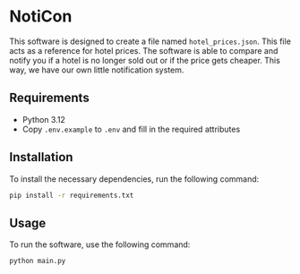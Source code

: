 # NotiCon

This software is designed to create a file named `hotel_prices.json`. This file acts as a reference for hotel prices. The software is able to compare and notify you if a hotel is no longer sold out or if the price gets cheaper. This way, we have our own little notification system.

## Requirements

- Python 3.12
- Copy `.env.example` to `.env` and fill in the required attributes

## Installation

To install the necessary dependencies, run the following command:

```bash
pip install -r requirements.txt
```

## Usage

To run the software, use the following command:

```bash
python main.py
```
